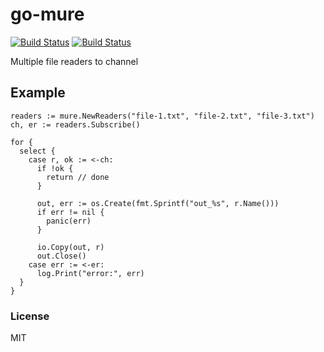 # go-mure

[![Build Status](https://drone.io/github.com/nowk/go-mure/status.png)](https://drone.io/github.com/nowk/go-mure/latest)
[![Build Status](https://travis-ci.org/nowk/go-mure.svg?branch=master)](https://travis-ci.org/nowk/go-mure)

Multiple file readers to channel

## Example

    readers := mure.NewReaders("file-1.txt", "file-2.txt", "file-3.txt")
    ch, er := readers.Subscribe()

    for {
      select {
        case r, ok := <-ch:
          if !ok {
            return // done
          }

          out, err := os.Create(fmt.Sprintf("out_%s", r.Name()))
          if err != nil {
            panic(err)
          }

          io.Copy(out, r)
          out.Close()
        case err := <-er:
          log.Print("error:", err)
      }
    }

### License

MIT
